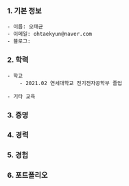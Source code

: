 ### 1. 기본 정보
    - 이름: 오태균
    - 이메일: ohtaekyun@naver.com
    - 블로그: 

### 2. 학력
    - 학교
        - 2021.02 연세대학교 전기전자공학부 졸업

    - 기타 교육

### 3. 증명




### 4. 경력




### 5. 경험




### 6. 포트폴리오
